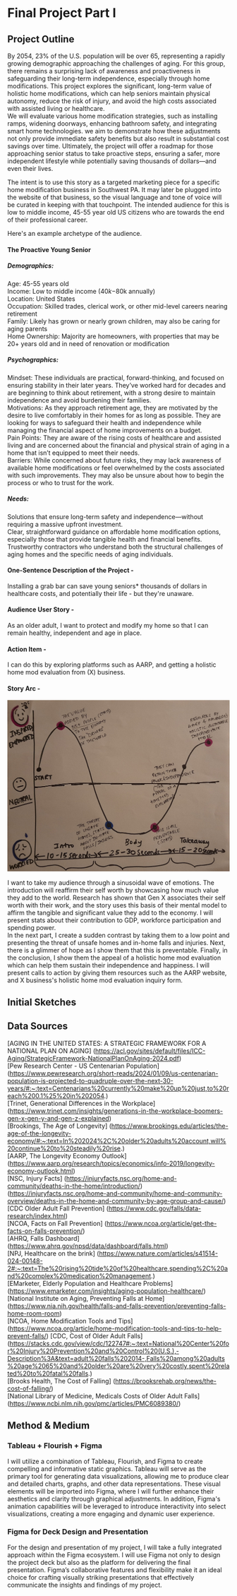 # Final Project Part I

## Project Outline
By 2054, 23% of the U.S. population will be over 65, representing a rapidly growing demographic approaching the challenges of aging. For this group, there remains a surprising lack of awareness and proactiveness in safeguarding their long-term independence, especially through home modifications. This project explores the significant, long-term value of holistic home modifications, which can help seniors maintain physical autonomy, reduce the risk of injury, and avoid the high costs associated with assisted living or healthcare.         
We will evaluate various home modification strategies, such as installing ramps, widening doorways, enhancing bathroom safety, and integrating smart home technologies. we aim to demonstrate how these adjustments not only provide immediate safety benefits but also result in substantial cost savings over time. Ultimately, the project will offer a roadmap for those approaching senior status to take proactive steps, ensuring a safer, more independent lifestyle while potentially saving thousands of dollars—and even their lives.

The intent is to use this story as a targeted marketing piece for a specific home modification business in Southwest PA. It may later be plugged into the website of that business, so the visual language and tone of voice will be curated in keeping with that touchpoint. The intended audience for this is low to middle income, 45-55 year old US citizens who are towards the end of their professional career. 

Here's an example archetype of the audience.
#### The Proactive Young Senior
##### Demographics:      
Age: 45-55 years old       
Income: Low to middle income ($40k-$80k annually)       
Location: United States          
Occupation: Skilled trades, clerical work, or other mid-level careers nearing retirement      
Family: Likely has grown or nearly grown children, may also be caring for aging parents        
Home Ownership: Majority are homeowners, with properties that may be 20+ years old and in need of renovation or modification     

##### Psychographics:       
Mindset: These individuals are practical, forward-thinking, and focused on ensuring stability in their later years. They’ve worked hard for decades and are beginning to think about retirement, with a strong desire to maintain independence and avoid burdening their families.         
Motivations: As they approach retirement age, they are motivated by the desire to live comfortably in their homes for as long as possible. They are looking for ways to safeguard their health and independence while managing the financial aspect of home improvements on a budget.   
Pain Points: They are aware of the rising costs of healthcare and assisted living and are concerned about the financial and physical strain of aging in a home that isn’t equipped to meet their needs.      
Barriers: While concerned about future risks, they may lack awareness of available home modifications or feel overwhelmed by the costs associated with such improvements. They may also be unsure about how to begin the process or who to trust for the work.     

##### Needs:    
Solutions that ensure long-term safety and independence—without requiring a massive upfront investment.     
Clear, straightforward guidance on affordable home modification options, especially those that provide tangible health and financial benefits.     
Trustworthy contractors who understand both the structural challenges of aging homes and the specific needs of aging individuals.    

#### One-Sentence Description of the Project -    
Installing a grab bar can save young seniors* thousands of dollars in healthcare costs, and potentially their life - but they're unaware.    

#### Audience User Story -    
As an older adult, I want to protect and modify my home so that I can remain healthy, independent and age in place.    

#### Action Item -   
I can do this by exploring platforms such as AARP, and getting a holistic home mod evaluation from (X) business.    

#### Story Arc -   
![Story Arc](storyarc.jpg)

I want to take my audience through a sinusoidal wave of emotions. The introduction will reaffirm their self worth by showcasing how much value they add to the world. Research has shown that Gen X associates their self worth with their work, and the story uses this basis of their mental model to affirm the tangible and significant value they add to the economy. I will present stats about their contribution to GDP, workforce participation and spending power.   
In the next part, I create a sudden contrast by taking them to a low point and presenting the threat of unsafe homes and in-home falls and injuries. Next, there is a glimmer of hope as I show them that this is preventable. Finally, in the conclusion, I show them the appeal of a holistic home mod evaluation which can help them sustain their independence and happiness. I will present calls to action by giving them resources such as the AARP website, and X business's holistic home mod evaluation inquiry form.

## Initial Sketches   

## Data Sources
[AGING IN THE UNITED STATES: A STRATEGIC FRAMEWORK FOR A NATIONAL PLAN ON AGING] (https://acl.gov/sites/default/files/ICC-Aging/StrategicFramework-NationalPlanOnAging-2024.pdf)  
[Pew Research Center - US Centenarian Population] (https://www.pewresearch.org/short-reads/2024/01/09/us-centenarian-population-is-projected-to-quadruple-over-the-next-30-years/#:~:text=Centenarians%20currently%20make%20up%20just,to%20reach%200.1%25%20in%202054.)     
[Trinet, Generational Differences in the Workplace] (https://www.trinet.com/insights/generations-in-the-workplace-boomers-gen-x-gen-y-and-gen-z-explained)     
[Brookings, The Age of Longevity] (https://www.brookings.edu/articles/the-age-of-the-longevity-economy/#:~:text=In%202024%2C%20older%20adults%20account,will%20continue%20to%20steadily%20rise.)     
[AARP, The Longevity Economy Outlook] (https://www.aarp.org/research/topics/economics/info-2019/longevity-economy-outlook.html)    
[NSC, Injury Facts] (https://injuryfacts.nsc.org/home-and-community/deaths-in-the-home/introduction/)  
(https://injuryfacts.nsc.org/home-and-community/home-and-community-overview/deaths-in-the-home-and-community-by-age-group-and-cause/)     
[CDC Older Adult Fall Prevention] (https://www.cdc.gov/falls/data-research/index.html)  
[NCOA, Facts on Fall Prevention] (https://www.ncoa.org/article/get-the-facts-on-falls-prevention/)     
[AHRQ, Falls Dashboard] (https://www.ahrq.gov/npsd/data/dashboard/falls.html)     
[NPJ, Healthcare on the brink] (https://www.nature.com/articles/s41514-024-00148-2#:~:text=The%20rising%20tide%20of%20healthcare,spending%2C%20and%20complex%20medication%20management.)    
[EMarketer, Elderly Population and Healthcare Problems] (https://www.emarketer.com/insights/aging-population-healthcare/)   
[National Institute on Aging, Preventing Falls at Home] (https://www.nia.nih.gov/health/falls-and-falls-prevention/preventing-falls-home-room-room)   
[NCOA, Home Modification Tools and Tips] (https://www.ncoa.org/article/home-modification-tools-and-tips-to-help-prevent-falls/)
[CDC, Cost of Older Adult Falls] (https://stacks.cdc.gov/view/cdc/122747#:~:text=National%20Center%20for%20Injury%20Prevention%20and%20Control%20(U.S.),-Description%3A&text=adult%20falls%202014-,Falls%20among%20adults%20age%2065%20and%20older%20are%20very%20costly,spent%20related%20to%20fatal%20falls.)    
[Brooks Health, The Cost of Falling] (https://brooksrehab.org/news/the-cost-of-falling/)   
[National Library of Medicine, Medicals Costs of Older Adult Falls] (https://www.ncbi.nlm.nih.gov/pmc/articles/PMC6089380/)


## Method & Medium

### Tableau + Flourish + Figma
I will utilize a combination of Tableau, Flourish, and Figma to create compelling and informative static graphics. Tableau will serve as the primary tool for generating data visualizations, allowing me to produce clear and detailed charts, graphs, and other data representations. These visual elements will be imported into Figma, where I will further enhance their aesthetics and clarity through graphical adjustments. In addition, Figma's animation capabilities will be leveraged to introduce interactivity into select visualizations, creating a more engaging and dynamic user experience.   

### Figma for Deck Design and Presentation    
For the design and presentation of my project, I will take a fully integrated approach within the Figma ecosystem. I will use Figma not only to design the project deck but also as the platform for delivering the final presentation. Figma’s collaborative features and flexibility make it an ideal choice for crafting visually striking presentations that effectively communicate the insights and findings of my project.   
